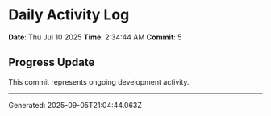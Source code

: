 # Daily Activity Log

**Date**: Thu Jul 10 2025
**Time**: 2:34:44 AM
**Commit**: 5

## Progress Update

This commit represents ongoing development activity.

---
Generated: 2025-09-05T21:04:44.063Z
